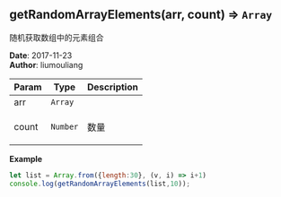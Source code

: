 ## getRandomArrayElements(arr, count) ⇒ <code>Array</code>
<p>随机获取数组中的元素组合</p>

**Date**: 2017-11-23  
**Author**: liumouliang  

| Param | Type | Description |
| --- | --- | --- |
| arr | <code>Array</code> |  |
| count | <code>Number</code> | <p>数量</p> |

**Example**  
```javascript
let list = Array.from({length:30}, (v, i) => i+1)console.log(getRandomArrayElements(list,10));
```
